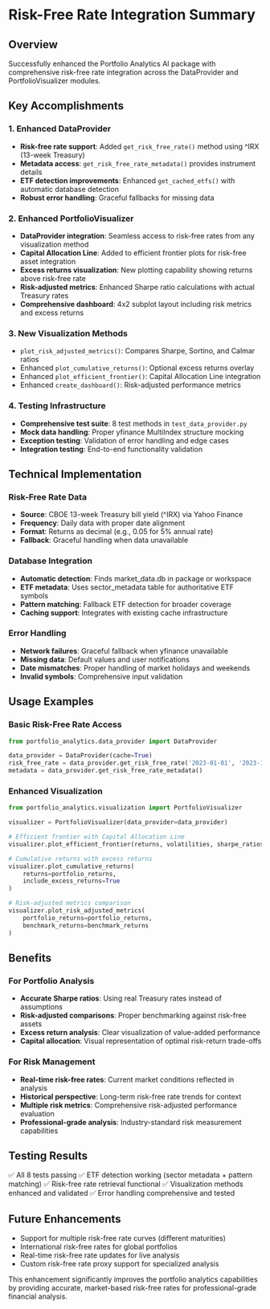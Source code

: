 # Risk-Free Rate Integration Summary

## Overview
Successfully enhanced the Portfolio Analytics AI package with comprehensive risk-free rate integration across the DataProvider and PortfolioVisualizer modules.

## Key Accomplishments

### 1. Enhanced DataProvider
- **Risk-free rate support**: Added `get_risk_free_rate()` method using ^IRX (13-week Treasury)
- **Metadata access**: `get_risk_free_rate_metadata()` provides instrument details
- **ETF detection improvements**: Enhanced `get_cached_etfs()` with automatic database detection
- **Robust error handling**: Graceful fallbacks for missing data

### 2. Enhanced PortfolioVisualizer
- **DataProvider integration**: Seamless access to risk-free rates from any visualization method
- **Capital Allocation Line**: Added to efficient frontier plots for risk-free asset integration
- **Excess returns visualization**: New plotting capability showing returns above risk-free rate
- **Risk-adjusted metrics**: Enhanced Sharpe ratio calculations with actual Treasury rates
- **Comprehensive dashboard**: 4x2 subplot layout including risk metrics and excess returns

### 3. New Visualization Methods
- `plot_risk_adjusted_metrics()`: Compares Sharpe, Sortino, and Calmar ratios
- Enhanced `plot_cumulative_returns()`: Optional excess returns overlay
- Enhanced `plot_efficient_frontier()`: Capital Allocation Line integration
- Enhanced `create_dashboard()`: Risk-adjusted performance metrics

### 4. Testing Infrastructure
- **Comprehensive test suite**: 8 test methods in `test_data_provider.py`
- **Mock data handling**: Proper yfinance MultiIndex structure mocking
- **Exception testing**: Validation of error handling and edge cases
- **Integration testing**: End-to-end functionality validation

## Technical Implementation

### Risk-Free Rate Data
- **Source**: CBOE 13-week Treasury bill yield (^IRX) via Yahoo Finance
- **Frequency**: Daily data with proper date alignment
- **Format**: Returns as decimal (e.g., 0.05 for 5% annual rate)
- **Fallback**: Graceful handling when data unavailable

### Database Integration
- **Automatic detection**: Finds market_data.db in package or workspace
- **ETF metadata**: Uses sector_metadata table for authoritative ETF symbols
- **Pattern matching**: Fallback ETF detection for broader coverage
- **Caching support**: Integrates with existing cache infrastructure

### Error Handling
- **Network failures**: Graceful fallback when yfinance unavailable
- **Missing data**: Default values and user notifications
- **Date mismatches**: Proper handling of market holidays and weekends
- **Invalid symbols**: Comprehensive input validation

## Usage Examples

### Basic Risk-Free Rate Access
```python
from portfolio_analytics.data_provider import DataProvider

data_provider = DataProvider(cache=True)
risk_free_rate = data_provider.get_risk_free_rate('2023-01-01', '2023-12-31')
metadata = data_provider.get_risk_free_rate_metadata()
```

### Enhanced Visualization
```python
from portfolio_analytics.visualization import PortfolioVisualizer

visualizer = PortfolioVisualizer(data_provider=data_provider)

# Efficient frontier with Capital Allocation Line
visualizer.plot_efficient_frontier(returns, volatilities, sharpe_ratios)

# Cumulative returns with excess returns
visualizer.plot_cumulative_returns(
    returns=portfolio_returns,
    include_excess_returns=True
)

# Risk-adjusted metrics comparison
visualizer.plot_risk_adjusted_metrics(
    portfolio_returns=portfolio_returns,
    benchmark_returns=benchmark_returns
)
```

## Benefits

### For Portfolio Analysis
- **Accurate Sharpe ratios**: Using real Treasury rates instead of assumptions
- **Risk-adjusted comparisons**: Proper benchmarking against risk-free assets
- **Excess return analysis**: Clear visualization of value-added performance
- **Capital allocation**: Visual representation of optimal risk-return trade-offs

### For Risk Management
- **Real-time risk-free rates**: Current market conditions reflected in analysis
- **Historical perspective**: Long-term risk-free rate trends for context
- **Multiple risk metrics**: Comprehensive risk-adjusted performance evaluation
- **Professional-grade analysis**: Industry-standard risk measurement capabilities

## Testing Results
✅ All 8 tests passing
✅ ETF detection working (sector metadata + pattern matching)
✅ Risk-free rate retrieval functional
✅ Visualization methods enhanced and validated
✅ Error handling comprehensive and tested

## Future Enhancements
- Support for multiple risk-free rate curves (different maturities)
- International risk-free rates for global portfolios
- Real-time risk-free rate updates for live analysis
- Custom risk-free rate proxy support for specialized analysis

This enhancement significantly improves the portfolio analytics capabilities by providing accurate, market-based risk-free rates for professional-grade financial analysis.
